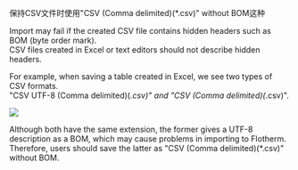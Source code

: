 保持CSV文件时使用"CSV (Comma delimited)(*.csv)" without BOM这种

Import may fail if the created CSV file contains hidden headers such as BOM (byte order mark).  
CSV files created in Excel or text editors should not describe hidden headers.

For example, when saving a table created in Excel, we see two types of CSV formats.  
"CSV UTF-8 (Comma delimited)(*.csv)" and "CSV (Comma delimited)(*.csv)".  

![](https://support.sw.siemens.com/kbassets/external/MG620572/images/11.png)

Although both have the same extension, the former gives a UTF-8 description as a BOM, which may cause problems in importing to Flotherm.  
Therefore, users should save the latter as "CSV (Comma delimited)(*.csv)" without BOM.